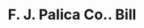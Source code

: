 ---
doi: 10.7916/D8JT12K3
date_other: '1890'
date_other_textual: 1890-1899
form: printed ephemera
genre:
- Invoices
name:
- F. J. Palica Co.
object_in_context_url: https://biggert.cul.columbia.edu/items/view/ave_biggert_01618
subject_hierarchical_geographic:
- Racine, Wisconsin, United States
subject_name:
- F. J. Palica Co.
title: F. J. Palica Co.. Bill
sort_title: F. J. Palica Co.. Bill
call_number: ave_biggert_01618
coordinates:
- 42.726111111111116,-87.80583333333333
pid: ave_biggert_01618
identifiers: ave_biggert_01618
thumbnail: https://derivativo-2.library.columbia.edu/iiif/2/ldpd:343954/full/!256,256/0/native.jpg
permalink: /biggert/ave_biggert_01618/
layout: iiif-image-page
---